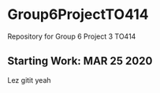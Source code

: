 # Group6ProjectTO414
Repository for Group 6 Project 3 TO414

## Starting Work: MAR 25 2020

Lez gitit
yeah